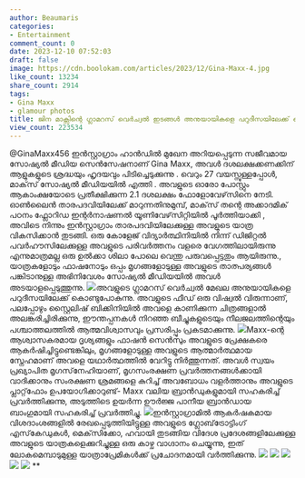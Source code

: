 ```yaml
---
author: Beaumaris
categories:
- Entertainment
comment_count: 0
date: 2023-12-10 07:52:03
draft: false
image: https://cdn.boolokam.com/articles/2023/12/Gina-Maxx-4.jpg
like_count: 13234
share_count: 2914
tags:
- Gina Maxx
- glamour photos
title: ജിന മാക്സിന്റെ ഗ്ലാമറസ് വെർച്വൽ ഇടങ്ങൾ അനുയായികളെ പറുദീസയിലേക്ക് കൊണ്ടുപോകുന്നു
view_count: 223534
---
```


@GinaMaxx456 ഇൻസ്റ്റാഗ്രാം ഹാൻഡിൽ മുഖേന അറിയപ്പെടുന്ന സജീവമായ സോഷ്യൽ മീഡിയ സെൻസേഷനാണ് Gina Maxx, അവൾ ദശലക്ഷക്കണക്കിന് ആളുകളുടെ ശ്രദ്ധയും ഹൃദയവും പിടിച്ചെടുക്കുന്നു . വെറും 27 വയസ്സുള്ളപ്പോൾ, മാക്‌സ് സോഷ്യൽ മീഡിയയിൽ എത്തി . അവളുടെ ഓരോ പോസ്റ്റും ആകാംക്ഷയോടെ പ്രതീക്ഷിക്കുന്ന 2.1 ദശലക്ഷം ഫോളോവേഴ്‌സിനെ നേടി. ഓൺലൈൻ താരപദവിയിലേക്ക് മാറുന്നതിനുമുമ്പ്, മാക്‌സ് തന്റെ അക്കാദമിക് പഠനം ഫ്ലോറിഡ ഇന്റർനാഷണൽ യൂണിവേഴ്‌സിറ്റിയിൽ പൂർത്തിയാക്കി , അവിടെ നിന്നും ഇൻസ്റ്റാഗ്രാം താരപദവിയിലേക്കുള്ള അവളുടെ യാത്ര വികസിക്കാൻ തുടങ്ങി. ഒരു കോളേജ് വിദ്യാർത്ഥിനിയിൽ നിന്ന് ഡിജിറ്റൽ പവർഹൗസിലേക്കുള്ള അവളുടെ പരിവർത്തനം വളരെ വേഗത്തിലായിരുന്നു എന്നുമാത്രമല്ല ഒരു ഉൽക്കാ ശിലാ പോലെ വെന്തു പരുവപ്പെട്ടതും ആയിരുന്നു., യാത്രകളോടും ഫാഷനോടും ഒപ്പം മൃഗങ്ങളോടുള്ള അവളുടെ താത്പര്യങ്ങൾ പങ്കിടാനുള്ള അഭിനിവേശം സോഷ്യൽ മീഡിയയിൽ അവൾ അടയാളപ്പെടുത്തുന്നു. ![](https://cdn.boolokam.com/articles/2023/12/Gina-Maxx-4.jpg)അവളുടെ ഗ്ലാമറസ് വെർച്വൽ മേഖല അനുയായികളെ പറുദീസയിലേക്ക് കൊണ്ടുപോകുന്നു. അവളുടെ ഫീഡ് ഒരു വിഷ്വൽ വിരുന്നാണ്, പലപ്പോഴും സ്റ്റൈലിഷ് ബിക്കിനിയിൽ അവളെ കാണിക്കുന്ന ചിത്രങ്ങളാൽ അലങ്കരിച്ചിരിക്കുന്നു, ഈന്തപ്പനകൾ നിറഞ്ഞ ബീച്ചുകളുടെയും നീലജലത്തിന്റെയും പശ്ചാത്തലത്തിൽ ആത്മവിശ്വാസവും പ്രസരിപ്പും പ്രകടമാക്കുന്നു. ![](https://cdn.boolokam.com/articles/2023/12/Gina-Maxx-8.jpg)Maxx-ന്റെ ആശ്വാസകരമായ ദൃശ്യങ്ങളും ഫാഷൻ സെൻസും അവളുടെ പ്രേക്ഷകരെ ആകർഷിച്ചിട്ടുണ്ടെങ്കിലും, മൃഗങ്ങളോടുള്ള അവളുടെ ആത്മാർത്ഥമായ സ്നേഹമാണ് അവളെ യഥാർത്ഥത്തിൽ വേറിട്ടു നിർത്തുന്നത്. അവൾ സ്വയം പ്രഖ്യാപിത മൃഗസ്‌നേഹിയാണ്, മൃഗസംരക്ഷണ പ്രവർത്തനങ്ങൾക്കായി വാദിക്കാനും സംരക്ഷണ ശ്രമങ്ങളെ കുറിച്ച് അവബോധം വളർത്താനും അവളുടെ പ്ലാറ്റ്‌ഫോം ഉപയോഗിക്കാറുണ്ട്- Maxx വലിയ ബ്രാൻഡുകളുമായി സഹകരിച്ച് പ്രവർത്തിക്കുന്നു, അടുത്തിടെ ഉയർന്ന ഊർജ്ജ പാനീയ ബ്രാൻഡായ ബാംഗുമായി സഹകരിച്ച് പ്രവർത്തിച്ചു. ![](https://cdn.boolokam.com/articles/2023/12/Gina-Maxx-1.jpg)ഇൻസ്റ്റാഗ്രാമിൽ ആകർഷകമായ വിശദാംശങ്ങളിൽ രേഖപ്പെടുത്തിയിട്ടുള്ള അവളുടെ ഗ്ലോബ്‌ട്രോട്ടിംഗ് എസ്‌കേഡുകൾ, മെക്‌സിക്കോ, ഹവായി തുടങ്ങിയ വിദേശ പ്രദേശങ്ങളിലേക്കുള്ള അവളുടെ യാത്രകളെക്കുറിച്ചുള്ള ഒരു കാഴ്ച വാഗ്ദാനം ചെയ്യുന്നു, ഇത് ലോകമെമ്പാടുമുള്ള യാത്രാപ്രേമികൾക്ക് പ്രചോദനമായി വർത്തിക്കുന്നു. ![](https://cdn.boolokam.com/articles/2023/12/Gina-Maxx-2.jpg) ![](https://cdn.boolokam.com/articles/2023/12/Gina-Maxx-10.jpg) ![](https://cdn.boolokam.com/articles/2023/12/Gina-Maxx-11.jpg) ![](https://cdn.boolokam.com/articles/2023/12/Gina-Maxx-12.jpg) ![](https://cdn.boolokam.com/articles/2023/12/Gina-Maxx-13.jpg) **